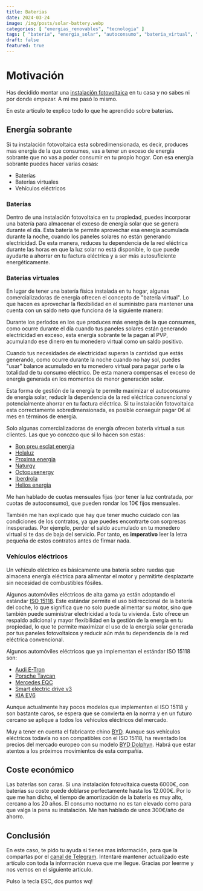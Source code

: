 ```yaml
---
title: Baterias
date: 2024-03-24
image: /img/posts/solar-battery.webp
categories: [ "energias_renovables", "tecnologia" ]
tags: [ "bateria", "energia_solar", "autoconsumo", "bateria_virtual", "iso 15118" ]
draft: false
featured: true
---
```


# Motivación

Has decidido montar una [instalación fotovoltaica](/post/2024/instalacion-fotovoltaica) en tu casa y no sabes ni por donde empezar. A mi me pasó lo mismo.

En este articulo te explico todo lo que he aprendido sobre baterías.

## Energía sobrante

Si tu instalación fotovoltaica esta sobredimensionada, es decir, produces mas energía de la que consumes, vas a tener un exceso de energía sobrante que no vas a poder consumir en tu propio hogar. Con esa energía sobrante puedes hacer varias cosas:

- Baterías
- Baterías virtuales
- Vehículos eléctricos

### Baterías

Dentro de una instalación fotovoltaica en tu propiedad, puedes incorporar una batería para almacenar el exceso de energía solar que se genera durante el día. Esta batería te permite aprovechar esa energía acumulada durante la noche, cuando los paneles solares no están generando electricidad. De esta manera, reduces tu dependencia de la red eléctrica durante las horas en que la luz solar no está disponible, lo que puede ayudarte a ahorrar en tu factura eléctrica y a ser más autosuficiente energéticamente.

### Baterías virtuales

En lugar de tener una batería física instalada en tu hogar, algunas comercializadoras de energía ofrecen el concepto de "batería virtual". Lo que hacen es aprovechar la flexibilidad en el suministro para mantener una cuenta con un saldo neto que funciona de la siguiente manera:

Durante los períodos en los que produces más energía de la que consumes, como ocurre durante el día cuando tus paneles solares están generando electricidad en exceso, esta energía sobrante te la pagan al PVP, acumulando ese dinero en tu monedero virtual como un saldo positivo.

Cuando tus necesidades de electricidad superan la cantidad que estás generando, como ocurre durante la noche cuando no hay sol, puedes "usar" balance acumulado en tu monedero virtual para pagar parte o la totalidad de tu consumo eléctrico. De esta manera compensas el exceso de energía generada en los momentos de menor generación solar.

Esta forma de gestión de la energía te permite maximizar el autoconsumo de energía solar, reducir la dependencia de la red eléctrica convencional y potencialmente ahorrar en tu factura eléctrica. Si tu instalación fotovoltaica esta correctamente sobredimensionada, es posible conseguir pagar 0€ al mes en términos de energía.

Solo algunas comercializadoras de energía ofrecen batería virtual a sus clientes. Las que yo conozco que si lo hacen son estas:

- [Bon preu esclat energia](https://www.bonpreuesclat.cat/es/energia)
- [Holaluz](https://www.holaluz.com)
- [Proxima energia](https://www.proximaenergia.com/)
- [Naturgy](https://www.naturgy.es)
- [Octopusenergy](https://octopusenergy.es/)
- [Iberdrola](https://www.iberdrola.es/smart-solar/servicios/solar-cloud)
- [Helios energia](https://heliosenergia.es/)

Me han hablado de cuotas mensuales fijas (por tener la luz contratada, por cuotas de autoconsumo), que pueden rondar los 10€ fijos mensuales.

También me han explicado que hay que tener mucho cuidado con las condiciones de los contratos, ya que puedes encontrarte con sorpresas inesperadas. Por ejemplo, perder el saldo acumulado en tu monedero virtual si te das de baja del servicio. Por tanto, es **imperativo** leer la letra pequeña de estos contratos antes de firmar nada.

### Vehículos eléctricos

Un vehículo eléctrico es básicamente una batería sobre ruedas que almacena energía eléctrica para alimentar el motor y permitirte desplazarte sin necesidad de combustibles fósiles.

Algunos automóviles eléctricos de alta gama ya están adoptando el estándar [ISO 15118](https://es.wikipedia.org/wiki/ISO_15118). Este estándar permite el uso bidireccional de la batería del coche, lo que significa que no solo puede alimentar su motor, sino que también puede suministrar electricidad a toda tu vivienda. Esto ofrece un respaldo adicional y mayor flexibilidad en la gestión de la energía en tu propiedad, lo que te permite maximizar el uso de la energía solar generada por tus paneles fotovoltaicos y reducir aún más tu dependencia de la red eléctrica convencional.

Algunos automóviles eléctricos que ya implementan el estándar ISO 15118 son:

- [Audi E-Tron](https://www.audi.es/es/web/es/modelos/q8-e-tron/q8-e-tron.html)
- [Porsche Taycan](https://www.porsche.com/spain/models/taycan/taycan-models/taycan/)
- [Mercedes EQC](https://www.mercedes-benz.com.uy/eqc)
- [Smart electric drive v3](https://es.smart.com/es/models/hashtag-three/)
- [KIA EV6](https://www.kia.com/es/modelos/ev6/descubrelo/)

Aunque actualmente hay pocos modelos que implementen el ISO 15118 y son bastante caros, se espera que se convierta en la norma y en un futuro cercano se aplique a todos los vehículos eléctricos del mercado.

Muy a tener en cuenta el fabricante chino [BYD](https://www.byd.com/es-es). Aunque sus vehículos eléctricos todavía no son compatibles con el ISO 15118, ha reventado los precios del mercado europeo con su modelo [BYD Dolphyn](https://www.byd.com/es-es/car/dolphin). Habrá que estar atentos a los próximos movimientos de esta compañía.

## Coste económico

Las baterías son caras. Si una instalación fotovoltaica cuesta 6000€, con baterías su coste puede doblarse perfectamente hasta los 12.000€. Por lo que me han dicho, el tiempo de amortización de la batería es muy alto, cercano a los 20 años. El consumo nocturno no es tan elevado como para que valga la pena su instalación. Me han hablado de unos 300€/año de ahorro.

## Conclusión

En este caso, te pido tu ayuda si tienes mas información, para que la compartas por el [canal de Telegram](https://t.me/lateclaescape). Intentaré mantener actualizado este artículo con toda la información nueva que me llegue. Gracias por leerme y nos vemos en el siguiente articulo.

Pulso la tecla ESC, dos puntos wq!
